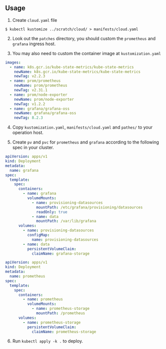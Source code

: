## Usage

1. Create `cloud.yaml` file

```console
$ kubectl kustomize ../scratch/cloud/ > manifests/cloud.yaml
```
2. Look out the `patches` directory, you should custom the `prometheus` and `grafana` ingress host.

3. You may also need to custom the container image at `kustomization.yaml`

```yaml
images:
  - name: k8s.gcr.io/kube-state-metrics/kube-state-metrics
    newName: k8s.gcr.io/kube-state-metrics/kube-state-metrics
    newTag: v2.2.3
  - name: prom/prometheus
    newName: prom/prometheus
    newTag: v2.31.1
  - name: prom/node-exporter
    newName: prom/node-exporter
    newTag: v1.2.2
  - name: grafana/grafana-oss
    newName: grafana/grafana-oss
    newTag: 8.2.3
```

4. Copy `kustomization.yaml`, `manifests/cloud.yaml` and `pathes/` to your operation host.

5. Create `pv` and `pvc` for `prometheus` and `grafana` according to the following spec in your cluster.

```yaml
apiVersion: apps/v1
kind: Deployment
metadata:
  name: grafana
spec:
  template:
    spec:
      containers:
        - name: grafana
          volumeMounts:
            - name: provisioning-datasources
              mountPath: /etc/grafana/provisioning/datasources
              readOnly: true
            - name: data
              mountPath: /var/lib/grafana
      volumes:
        - name: provisioning-datasources
          configMap:
            name: provisioning-datasources
        - name: data
          persistentVolumeClaim:
            claimName: grafana-storage
```

```yaml
apiVersion: apps/v1
kind: Deployment
metadata:
  name: prometheus
spec:
  template:
    spec:
      containers:
        - name: prometheus
          volumeMounts:
            - name: prometheus-storage
              mountPath: /prometheus
      volumes:
        - name: prometheus-storage
          persistentVolumeClaim:
            claimName: prometheus-storage
```

6. Run `kubectl apply -k .` to deploy.
